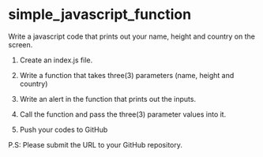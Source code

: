 # simple_javascript_function

Write a javascript code that prints out your name, height and country on the screen.

1. Create an index.js file.


2. Write a function that takes three(3) parameters (name, height and country)


3. Write an alert in the function that prints out the inputs.


4. Call the function and pass the three(3) parameter values into it.


5. Push your codes to GitHub


P.S: Please submit the URL to your GitHub repository.